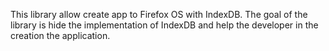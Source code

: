 This library allow create app to Firefox OS with IndexDB.
The goal of the library is hide the implementation of IndexDB and help the developer in the creation the application.
